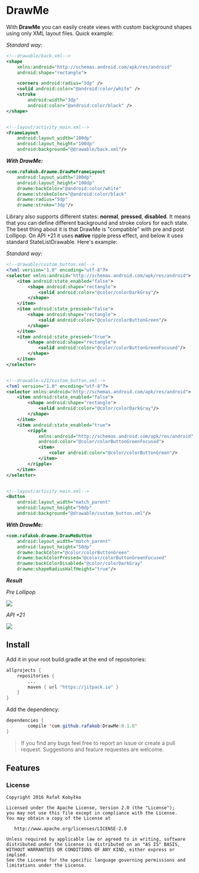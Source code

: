 # DrawMe #
With **DrawMe** you can easily create views with custom background shapes using only XML layout files. Quick example:

_Standard way:_
```xml
<!--drawable/back.xml-->
<shape 
    xmlns:android="http://schemas.android.com/apk/res/android" 
    android:shape="rectangle">

    <corners android:radius="5dp" />
    <solid android:color="@android:color/white" />
    <stroke
        android:width="3dp"
        android:color="@android:color/black" />
</shape>


<!--layout/activity_main.xml-->
<FrameLayout
    android:layout_width="100dp"
    android:layout_height="100dp"
    android:background="@drawable/back.xml"/>
```

**_With DrawMe:_**
```xml
<com.rafakob.drawme.DrawMeFrameLayout
    android:layout_width="100dp"
    android:layout_height="100dp"
    drawme:backColor="@android:color/white"
    drawme:strokeColor="@android:color/black"
    drawme:radius="5dp"
    drawme:stroke="3dp"/>
```


Library also supports different states: **normal**, **pressed**, **disabled**. 
It means that you can define different background and stroke colors for each state. The best thing about it is that DrawMe is "compatible" with pre and post Lollipop. On API +21 it uses **native** ripple press effect, and below it uses standard StateListDrawable. Here's example:

_Standard way:_
```xml
<!--drawable/custom_button.xml-->
<?xml version="1.0" encoding="utf-8"?>
<selector xmlns:android="http://schemas.android.com/apk/res/android">
    <item android:state_enabled="false">
        <shape android:shape="rectangle">
            <solid android:color="@color/colorDarkGray"/>
        </shape>
    </item>
    <item android:state_pressed="false">
        <shape android:shape="rectangle">
            <solid android:color="@color/colorButtonGreen"/>
        </shape>
    </item>
    <item android:state_pressed="true">
        <shape android:shape="rectangle">
            <solid android:color="@color/colorButtonGreenFocused"/>
        </shape>
    </item>
</selector>


<!--drawable-v21/custom_button.xml-->
<?xml version="1.0" encoding="utf-8"?>
<selector xmlns:android="http://schemas.android.com/apk/res/android">
    <item android:state_enabled="false">
        <shape android:shape="rectangle">
            <solid android:color="@color/colorDarkGray"/>
        </shape>
    </item>
    <item android:state_enabled="true">
        <ripple
            xmlns:android="http://schemas.android.com/apk/res/android"
            android:color="@color/colorButtonGreenFocused">
            <item>
                <color android:color="@color/colorButtonGreen"/>
            </item>
        </ripple>
    </item>
</selector>


<!--layout/activity_main.xml-->
<Button
    android:layout_width="match_parent"
    android:layout_height="50dp"
    android:background="@drawable/custom_button.xml"/>
```

**_With DrawMe:_**
```xml
<com.rafakob.drawme.DrawMeButton
    android:layout_width="match_parent"
    android:layout_height="50dp"
    drawme:backColor="@color/colorButtonGreen"
    drawme:backColorPressed="@color/colorButtonGreenFocused"
    drawme:backColorDisabled="@color/colorDarkGray"
    drawme:shapeRadiusHalfHeight="true"/>
```
**_Result_**

_Pre Lollipop_

![](http://i.imgur.com/mOYsFsu.gif)

_API +21_

![](http://i.imgur.com/NgFrb78.gif)






## Install ##
Add it in your root build.gradle at the end of repositories:
```java
allprojects {
	repositories {
		...
		maven { url "https://jitpack.io" }
	}
}
```
Add the dependency:
```java
dependencies {
        compile 'com.github.rafakob:DrawMe:0.1.0'
}
```

> If you find any bugs feel free to report an issue or create a pull request. Suggestions and feature requestes are welcome.

## Features ##

### License ###
```
Copyright 2016 Rafał Kobyłko

Licensed under the Apache License, Version 2.0 (the "License");
you may not use this file except in compliance with the License.
You may obtain a copy of the License at

   http://www.apache.org/licenses/LICENSE-2.0

Unless required by applicable law or agreed to in writing, software
distributed under the License is distributed on an "AS IS" BASIS,
WITHOUT WARRANTIES OR CONDITIONS OF ANY KIND, either express or implied.
See the License for the specific language governing permissions and
limitations under the License.
```
